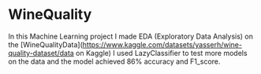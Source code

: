 # WineQuality
In this Machine Learning project I made EDA (Exploratory Data Analysis) on the [WineQualityData](https://www.kaggle.com/datasets/yasserh/wine-quality-dataset/data on Kaggle)
I used LazyClassifier to test more models on the data and the model achieved 86% accuracy and F1_score.
